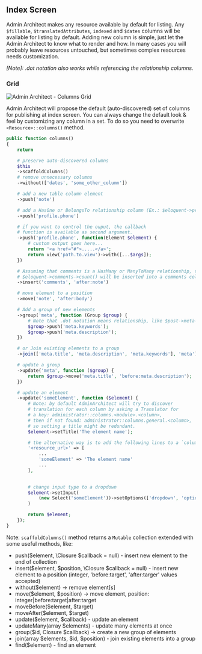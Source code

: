 ## Index Screen

Admin Architect makes any resource available by default for listing.
Any `$fillable`, `$translatedAttributes`, `indexed` and `$dates` columns will be available for listing by default.
Adding new column is simple, just let the Admin Architect to know what to render and how.
In many cases you will probably leave resources untouched, but sometimes complex resources needs customization.

_[Note]: .dot notation also works while referencing the relationship columns._

### Grid

![Admin Architect - Columns Grid](http://docs.adminarchitect.com/images/index/columns.jpg)

Admin Architect will propose the default (auto-discovered) set of columns for publishing at index screen.
You can always change the default look & feel by customizing any column in a set.
To do so you need to overwrite `<Resource>::columns()` method.

```php
public function columns()
{
    return

	# preserve auto-discovered columns
	$this
	->scaffoldColumns()
	# remove unnecessary columns
	->without(['dates', 'some_other_column'])

	# add a new table column element
	->push('note')

	# add a HasOne or BelongsTo relationship column (Ex.: $eloquent->profile->phone)
	->push('profile.phone')

	# if you want to control the ouput, the callback 
	# function is available as second argument.
	->push('profile.phone', function(Element $element) {
		# custom output goes here...
		return '<a href="#">.....</a>'; 
		return view('path.to.view')->with([...$args]);
	})

	# Assuming that comments is a HasMany or ManyToMany relationship, the
	# $eloquent->comments->count() will be inserted into a comments column
	->insert('comments', 'after:note') 

	# move element to a position
	->move('note', 'after:body')

	# Add a group of new elements
	->group('meta', function (Group $group) {
		# Note that .dot notation means relationship, like $post->meta->keywords
		$group->push('meta.keywords');
		$group->push('meta.description');
	})

	# or Join existing elements to a group
	->join(['meta.title', 'meta.description', 'meta.keywords'], 'meta')

	# update a group
	->update('meta', function ($group) {
		return $group->move('meta.title', 'before:meta.description');
	})

	# update an element
	->update('someElement', function ($element) {
		# Note: by default AdminArchitect will try to discover
		# translation for each column by asking a Translator for
		# a key: administrator::columns.<module>.<column>,
		# then if not found: administrator::columns.general.<column>,
		# so setting a title might be redundant.
		$element->setTitle('The element name');

		# the alternative way is to add the following lines to a `columns.php` file.
		'<resource_url>' => [
			...
			'someElement' => 'The element name'
			...
		],
		

		# change input type to a dropdown
		$element->setInput(
			(new Select('someElement'))->setOptions(['dropdown', 'options'])
		)

		return $element;
	});
}
```

Note: `scaffoldColumns()` method returns a `Mutable` collection extended with some useful methods, like:

* push($element, \Closure $callback = null) - insert new element to the end of collection
* insert($element, $position, \Closure $callback = null) - insert new element to a position (integer, 'before:target', 'after:targer' values accepted)
* without($element) -> remove element[s]
* move($element, $position) -> move element, position: integer|before:target|after:target
* moveBefore($element, $target)
* moveAfter($element, $target)
* update($element, $callback) - update an element
* updateMany(array $elements) - update many elements at once
* group($id, Closure $callback) -> create a new group of elements
* join(array $elements, $id, $position) - join existing elements into a group
* find($element) - find an element

